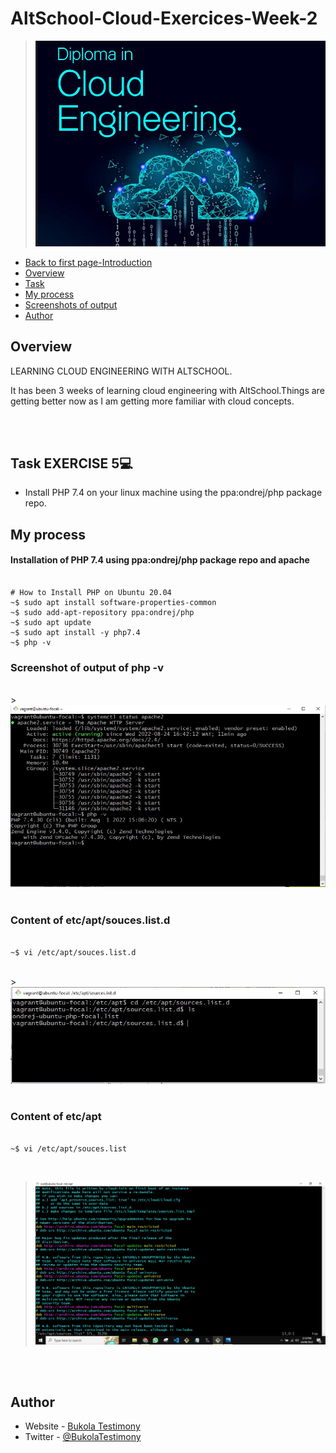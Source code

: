   # AltSchool-Cloud-Exercices-Week-2

> <img src= "https://github.com/Bukola-Testimony/AltSchool-Cloud-Exercices/blob/main/cloud3.JPG" alt="cloud Engineering image"> 

- [Back to first page-Introduction](https://github.com/Bukola-Testimony/AltSchool-Cloud-Exercices)
- [Overview](#overview) 
- [Task](#Task-EXERCISE-5) 
- [My process](#my-process)
- [Screenshots of output](#screenshot-of-output-of-php--v)
- [Author](#author)



## Overview
LEARNING CLOUD ENGINEERING WITH ALTSCHOOL.
<p>
It has been 3 weeks of learning cloud engineering with AltSchool.Things are getting better now as I am getting more familiar with cloud concepts.   
</p>

<br>
<br>


## Task EXERCISE 5💻
- Install PHP 7.4 on your linux machine using the ppa:ondrej/php package repo.


## My process

####  Installation of PHP 7.4 using ppa:ondrej/php package repo and apache

```console

# How to Install PHP on Ubuntu 20.04 
~$ sudo apt install software-properties-common
~$ sudo add-apt-repository ppa:ondrej/php
~$ sudo apt update
~$ sudo apt install -y php7.4
~$ php -v 

```

### Screenshot of output of php -v
<br>
> <img src="./images/PHP.JPG" alt="linux commands">


<br>
<br>

### Content of etc/apt/souces.list.d

```console

~$ vi /etc/apt/souces.list.d 

```
<br>
> <img src="./images/sources.list.JPG" alt="Linux commands">


<br>
<br>



### Content of etc/apt
```console

~$ vi /etc/apt/souces.list 

```
<br>

> <img src="./images/etc-apt-source-list.png" alt="Linux commands">

<br>
<br>



## Author

- Website - [Bukola Testimony](https://bukola-testimony.github.io/My-Portfolio-website/)
- Twitter - [@BukolaTestimony](https://twitter.com/BukolaTestimony)
